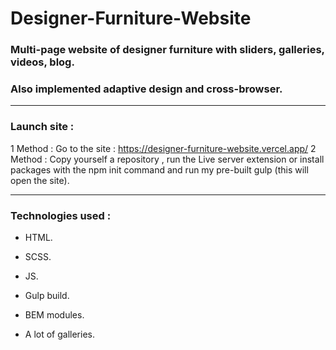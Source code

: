 # Designer-Furniture-Website
### Multi-page website of designer furniture with sliders, galleries, videos, blog.
### Also implemented adaptive design and cross-browser.
---
### Launch site :
1 Method : Go to the site : https://designer-furniture-website.vercel.app/
2 Method : Copy yourself a repository , run the Live server extension or install packages with the npm init command and run my pre-built gulp (this will open the site).

---
### Technologies used :

- HTML. 
 
- SCSS. 

- JS.  

- Gulp build.

- BEM modules.

- A lot of galleries.

